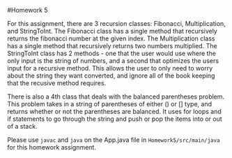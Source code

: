 #Homework 5

For this assignment, there are 3 recursion classes: Fibonacci, Multiplication, and StringToInt. The Fibonacci class has a single method that recursively returns the fibonacci number at the given index. The Multiplication class has a single method that recursively returns two numbers multiplied. The StringToInt class has 2 methods - one that the user would use where the only input is the string of numbers, and a second that optimizes the users input for a recursive method. This allows the user to only need to worry about the string they want converted, and ignore all of the book keeping that the recusive method requires.

There is also a 4th class that deals with the balanced parentheses problem. This problem takes in a string of parentheses of either () or [] type, and returns whether or not the parentheses are balanced. It uses for loops and if statements to go through the string and push or pop the items into or out of a stack. 

Please use `javac` and `java` on the App.java file in `Homework5/src/main/java` for this homework assignment.
